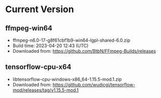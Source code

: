 # Current Version

## ffmpeg-win64

- ffmpeg-n6.0-17-g8f61cbf1b9-win64-lgpl-shared-6.0.zip
- Build time: 2023-04-20 12:43 (UTC)
- Downloaded from: https://github.com/BtbN/FFmpeg-Builds/releases

## tensorflow-cpu-x64

- libtensorflow-cpu-windows-x86_64-1.15.5-mod.1.zip
- Downloaded from: https://github.com/wudicgi/tensorflow-mod/releases/tag/v1.15.5-mod.1
